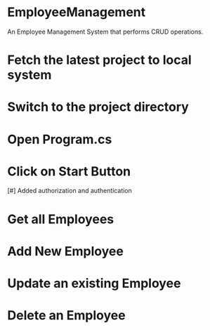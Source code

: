 # EmployeeManagement
An Employee Management System that performs CRUD operations.

# Fetch the latest project to local system
# Switch to the project directory
# Open Program.cs
# Click on Start Button

[#] Added authorization and authentication

# Get all Employees
# Add New Employee
# Update an existing Employee
# Delete an Employee

